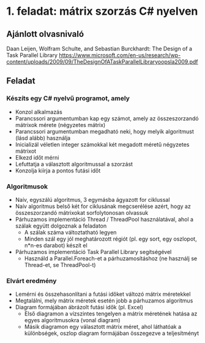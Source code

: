 # 1. feladat: mátrix szorzás C# nyelven

## Ajánlott olvasnivaló

Daan Leijen, Wolfram Schulte, and Sebastian Burckhardt: The Design of a Task Parallel Library https://www.microsoft.com/en-us/research/wp-content/uploads/2009/09/TheDesignOfATaskParallelLibraryoopsla2009.pdf

## Feladat

### Készíts egy C# nyelvű programot, amely

* Konzol alkalmazás
* Parancssori argumentumban kap egy számot, amely az összeszorzandó mátrixok mérete (négyzetes mátrix)
* Parancssori argumentumban megadható neki, hogy melyik algoritmust (lásd alább) használja
* Inicializál véletlen integer számokkal két megadott méretű négyzetes mátrixot
* Elkezd időt mérni
* Lefuttatja a választott algoritmussal a szorzást
* Konzolja kiírja a pontos futási időt

### Algoritmusok

* Naív, egyszálú algoritmus, 3 egymásba ágyazott for ciklussal
* Naív algoritmus belső két for ciklusának megcserélése azért, hogy az összeszorzandó mátrixokat sorfolytonosan olvassuk
* Párhuzamos implementáció Thread / ThreadPool használatával, ahol a szálak együtt dolgoznak a feladaton
  * A szálak száma változtatható legyen
  * Minden szál egy jól meghatározott régiót (pl. egy sort, egy oszlopot, n*n-es darabot) készít el
* Párhuzamos implementáció Task Parallel Library segítségével
  * Használd a Parallel.Foreach-et a párhuzamosításhoz (ne használj se Thread-et, se ThreadPool-t)

### Elvárt eredmény

* Lemérni és összehasonlítani a futási időket változó mátrix méretekkel
* Megtalálni, mely mátrix méretek esetén jobb a párhuzamos algoritmus
* Diagram formájában ábrázolt futási idők (pl. Excel)
  * Első diagramon a vízszintes tengelyen a mátrix méretének hatása az egyes algoritmusokra (vonal diagram)
  * Másik diagramon egy választott mátrix méret, ahol láthatóak a különbségek, oszlop diagram formájában összegezve a teljesítményt